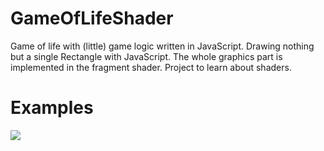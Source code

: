 # GameOfLifeShader
Game of life with (little) game logic written in JavaScript. Drawing nothing but a single Rectangle with JavaScript. The whole graphics part is implemented in the fragment shader. Project to learn about shaders.

# Examples
![](https://github.com/HendrikHenselmann/GameOfLifeShader/GameOfLife.gif)
